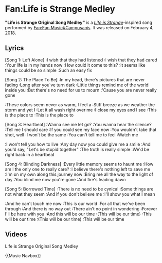 #  Fan:Life is Strange Medley 

**"Life is Strange Original Song Medley"** is a *[Life is Strange](life_is_strange.md)*-inspired song performed by [Fan:Fan Music#Campusanis](campusanis.md). It was released on February 4, 2018.

##  Lyrics 
[Song 1: Left Alone]
:I wish that they had listened
:I wish that they had cared
:Your life is in my hands now
:How could it come to this?
:It seems like things could be so simple
:Such an easy fix

[Song 2: The Place To Be]
:In my head, there's pictures that are never fading
:Long after you've turn dark
:Little things remind me of the world inside you
:But there's no need for us to mourn
:'Cause you are never really gone

:These colors seem never as warm, I feel a
:Stiff breeze as we weather the storm and yet I
:Let it all wash right over me
:I close my eyes and I see
:This is the place to
:This is the place to

[Song 3: Heartbeat]
:Wanna see me let go?
:You wanna hear the silence?
:Tell me I should care
:If you could see my face now
:You wouldn't take that shot, well
:I won't be the same
:You can't tell me to feel
:Watch me

:I won't tell you how to live
:Any day now you could give me a smile
:And you'd say, "Let's be stupid together"
:The truth is really simple
:We'd be right back in a heartbeat

[Song 4: Blinding Darkness]
:Every little memory seems to haunt me
:How am I the only one to really care?
:I believe there's nothing left to save me
:I'm on my own along this journey now
:Bring me all the way to the light of day
:You blind me now you're gone
:And fire's leading dawn

[Song 5: Borrowed Time]
:There is no need to be cynical
:Some things are not what they seem
:And if you don't believe me
:I'll show you what I mean

:And he can't touch me now
:This is our world
:For all that we've been through
:And there is no way out
:There ain't no point in wondering
:Forever I'll be here with you
:And this will be our time
:(This will be our time)
:This will be our time
:(This will be our time)
:This will be our time
##  Videos 
 
Life is Strange Original Song Medley

{{Music Navbox}}

